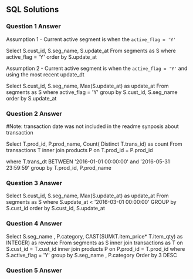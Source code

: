 ## SQL Solutions


### Question 1 Answer 

Assumption 1 - Current active segment is when the `active_flag = 'Y'`

Select S.cust_id, S.seg_name, S.update_at
From segments as S
where active_flag = 'Y'
order by S.update_at

Assumption 2 - Current active segment is when the `active_flag = 'Y'` and using the most recent update_dt

Select S.cust_id, S.seg_name, Max(S.update_at) as update_at
From segments as S
where active_flag = 'Y'
group by S.cust_id, S.seg_name
order by S.update_at


### Question 2 Answer

#Note: transaction date was not included in the readme synposis about transaction

Select T.prod_id, P.prod_name, Count( Distinct T.trans_id) as count
From transactions T inner join products P on T.prod_id = P.prod_id 

where T.trans_dt BETWEEN '2016-01-01 00:00:00' and '2016-05-31 23:59:59'
group by T.prod_id, P.prod_name


### Question 3 Answer
Select S.cust_id, S.seg_name,  Max(S.update_at) as update_at
From segments as S 
where S.update_at < '2016-03-01 00:00:00' 
GROUP by S.cust_id
order by S.cust_id, S.update_at

### Question 4 Answer
Select S.seg_name , P.category,  CAST(SUM(T.item_price* T.item_qty) as INTEGER) as revenue
From segments as S inner join transactions as T on S.cust_id = T.cust_id
 inner join products P on P.prod_id = T.prod_id
where S.active_flag = 'Y'
group by S.seg_name , P.category
Order by 3 DESC




### Question 5 Answer